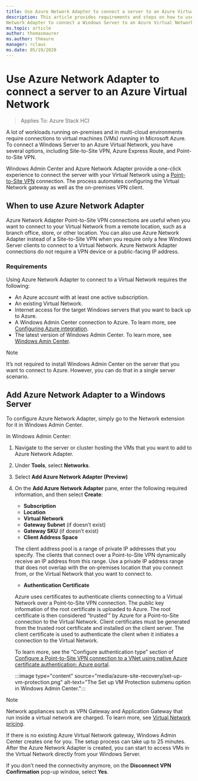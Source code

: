 ```yaml
---
title: Use Azure Network Adapter to connect a server to an Azure Virtual Network
description: This article provides requirements and steps on how to use Azure
Network Adapter to connect a Windows Server to an Azure Virtual Network.
ms.topic: article
author: thomasmaurer
ms.author: thmaure
manager: rclaus
ms.date: 05/19/2020
---
```


# Use Azure Network Adapter to connect a server to an Azure Virtual Network

>Applies To: Azure Stack HCI

A lot of workloads running on-premises and in multi-cloud environments require
connections to virtual machines (VMs) running in Microsoft Azure. To connect a
Windows Server to an Azure Virtual Network, you have several options, including
Site-to-Site VPN, Azure Express Route, and Point-to-Site VPN.

Windows Admin Center and Azure Network Adapter provide a one-click experience to
connect the server with your Virtual Network using a [Point-to-Site
VPN](https://docs.microsoft.com/azure/vpn-gateway/vpn-gateway-howto-point-to-site-resource-manager-portal)
connection. The process automates configuring the Virtual Network gateway as
well as the on-premises VPN client.

## When to use Azure Network Adapter
Azure Network Adapter Point-to-Site VPN connections are useful when you want to
connect to your Virtual Network from a remote location, such as a branch office,
store, or other location. You can also use Azure Network Adapter instead of a
Site-to-Site VPN when you require only a few Windows Server clients to connect
to a Virtual Network. Azure Network Adapter connections do not require a VPN
device or a public-facing IP address.

### Requirements
Using Azure Network Adapter to connect to a Virtual Network requires the
following:
- An Azure account with at least one active subscription.
- An existing Virtual Network.
- Internet access for the target Windows servers that you want to back up to Azure.
- A Windows Admin Center connection to Azure.
  To learn more, see [Configuring Azure integration](https://docs.microsoft.com/windows-server/manage/windows-admin-center/azure/azure-integration).
- The latest version of Windows Admin Center.
  To learn more, see [Windows Amin Center](https://www.microsoft.com/windows-server/windows-admin-center).

> [!NOTE]
> It’s not required to install Windows Admin Center on the server that you want to connect to Azure. However, you can do that in a single server scenario.

## Add Azure Network Adapter to a Windows Server
To configure Azure Network Adapter, simply go to the Network extension for it in Windows Admin Center.

In Windows Admin Center:
1. Navigate to the server or cluster hosting the VMs that you want to add to Azure Network Adapter.
1. Under **Tools**, select **Networks**.
1. Select **Add Azure Network Adapter (Preview)**
1. On the **Add Azure Network Adapter** pane, enter the following required information, and then select **Create**:
    - **Subscription**
    - **Location**
    - **Virtual Network**
    - **Gateway Subnet** (if doesn’t exist)
    - **Gateway SKU** (if doesn’t exist)
    - **Client Address Space**

    The client address pool is a range of private IP addresses that you specify. The clients that connect over a Point-to-Site VPN dynamically receive an IP address from this range. Use a private IP address range that does not overlap with the on-premises location that you connect from, or the Virtual Network that you want to connect to.

    - **Authentication Certificate**

    Azure uses certificates to authenticate clients connecting to a Virtual Network over a Point-to-Site VPN connection. The public key information of the root certificate is uploaded to Azure. The root certificate is then considered “trusted'” by Azure for a Point-to-Site connection to the Virtual Network. Client certificates must be generated from the trusted root certificate and installed on the client server. The client certificate is used to authenticate the client when it initiates a connection to the Virtual Network.
    
    To learn more, see the “Configure authentication type” section of [Configure a Point-to-Site VPN connection to a VNet using native Azure certificate authentication: Azure portal](https://docs.microsoft.com/azure/vpn-gateway/vpn-gateway-howto-point-to-site-resource-manager-portal).

    :::image type="content" source="media/azure-site-recovery/set-up-vm-protection.png" alt-text="The Set up VM Protection submenu option in Windows Admin Center.":::

> [!NOTE]
> Network appliances such as VPN Gateway and Application Gateway that run inside a virtual network are charged. To learn more, see [Virtual Network pricing](https://azure.microsoft.com/pricing/details/virtual-network/).

If there is no existing Azure Virtual Network gateway, Windows Admin Center creates one for you. The setup process can take up to 25 minutes. After the Azure Network Adapter is created, you can start to access VMs in the Virtual Network directly from your Windows Server.

If you don’t need the connectivity anymore, on the **Disconnect VPN Confirmation** pop-up window, select **Yes**.
